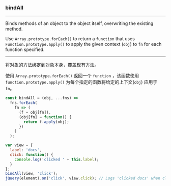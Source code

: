 ### bindAll

------------

Binds methods of an object to the object itself, overwriting the existing method.

Use `Array.prototype.forEach()` to return a `function` that uses `Function.prototype.apply()` to apply the given context (`obj`) to `fn` for each function specified.

------------

将对象的方法绑定到对象本身，覆盖现有方法。

使用 `Array.prototype.forEach()` 返回一个 `function` ，该函数使用 `function.prototype.apply()` 为每个指定的函数将给定的上下文(`obj`) 应用于 `fn`。

```js
const bindAll = (obj, ...fns) =>
  fns.forEach(
    fn => (
      (f = obj[fn]),
      (obj[fn] = function() {
        return f.apply(obj);
      })
    )
  );
```

```js
var view = {
  label: 'docs',
  click: function() {
    console.log('clicked ' + this.label);
  }
};
bindAll(view, 'click');
jQuery(element).on('click', view.click); // Logs 'clicked docs' when clicked.
```
